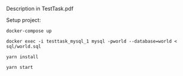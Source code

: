 Description in TestTask.pdf

Setup project:

`docker-compose up`

`docker exec -i testtask_mysql_1 mysql -pworld --database=world < sql/world.sql`

`yarn install`

`yarn start`
